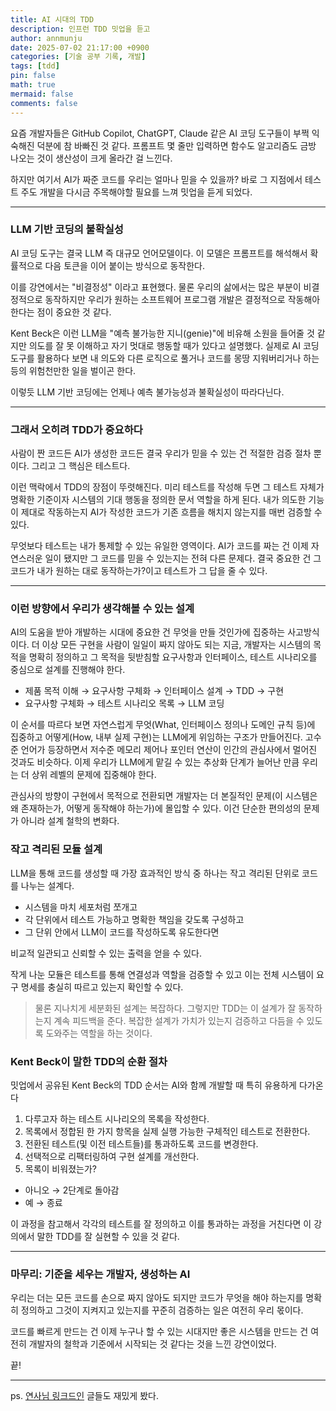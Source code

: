 ```yaml
---
title: AI 시대의 TDD 
description: 인프런 TDD 밋업을 듣고
author: annmunju
date: 2025-07-02 21:17:00 +0900
categories: [기술 공부 기록, 개발]
tags: [tdd]
pin: false
math: true
mermaid: false
comments: false
---
```


요즘 개발자들은 GitHub Copilot, ChatGPT, Claude 같은 AI 코딩 도구들이 부쩍 익숙해진 덕분에 참 바빠진 것 같다. 프롬프트 몇 줄만 입력하면 함수도 알고리즘도 금방 나오는 것이 생산성이 크게 올라간 걸 느낀다.

하지만 여기서 AI가 짜준 코드를 우리는 얼마나 믿을 수 있을까? 바로 그 지점에서 테스트 주도 개발을 다시금 주목해야할 필요를 느껴 밋업을 듣게 되었다.

---

### LLM 기반 코딩의 불확실성

AI 코딩 도구는 결국 LLM 즉 대규모 언어모델이다. 이 모델은 프롬프트를 해석해서 확률적으로 다음 토큰을 이어 붙이는 방식으로 동작한다. 

이를 강연에서는 "비결정성" 이라고 표현했다. 물론 우리의 삶에서는 많은 부분이 비결정적으로 동작하지만 우리가 원하는 소프트웨어 프로그램 개발은 결정적으로 작동해아한다는 점이 중요한 것 같다.

Kent Beck은 이런 LLM을 "예측 불가능한 지니(genie)"에 비유해 소원을 들어줄 것 같지만 의도를 잘 못 이해하고 자기 멋대로 행동할 때가 있다고 설명했다. 실제로 AI 코딩 도구를 활용하다 보면 내 의도와 다른 로직으로 풀거나 코드를 몽땅 지워버리거나 하는 등의 위험천만한 일을 벌이곤 한다.

이렇듯 LLM 기반 코딩에는 언제나 예측 불가능성과 불확실성이 따라다닌다. 

---

### 그래서 오히려 TDD가 중요하다

사람이 짠 코드든 AI가 생성한 코드든 결국 우리가 믿을 수 있는 건 적절한 검증 절차 뿐이다. 그리고 그 핵심은 테스트다.

이런 맥락에서 TDD의 장점이 뚜렷해진다. 미리 테스트를 작성해 두면 그 테스트 자체가 명확한 기준이자 시스템의 기대 행동을 정의한 문서 역할을 하게 된다. 내가 의도한 기능이 제대로 작동하는지 AI가 작성한 코드가 기존 흐름을 해치지 않는지를 매번 검증할 수 있다.

무엇보다 테스트는 내가 통제할 수 있는 유일한 영역이다. AI가 코드를 짜는 건 이제 자연스러운 일이 됐지만 그 코드를 믿을 수 있는지는 전혀 다른 문제다. 결국 중요한 건 그 코드가 내가 원하는 대로 동작하는가?이고 테스트가 그 답을 줄 수 있다.

---

### 이런 방향에서 우리가 생각해볼 수 있는 설계

AI의 도움을 받아 개발하는 시대에 중요한 건 무엇을 만들 것인가에 집중하는 사고방식이다.
더 이상 모든 구현을 사람이 일일이 짜지 않아도 되는 지금, 개발자는 시스템의 목적을 명확히 정의하고 그 목적을 뒷받침할 요구사항과 인터페이스, 테스트 시나리오를 중심으로 설계를 진행해야 한다.

- 제품 목적 이해 → 요구사항 구체화 → 인터페이스 설계 → TDD → 구현
- 요구사항 구체화 → 테스트 시나리오 목록 → LLM 코딩

이 순서를 따르다 보면 자연스럽게 무엇(What, 인터페이스 정의나 도메인 규칙 등)에 집중하고 어떻게(How, 내부 실제 구현)는 LLM에게 위임하는 구조가 만들어진다.
고수준 언어가 등장하면서 저수준 메모리 제어나 포인터 연산이 인간의 관심사에서 멀어진 것과도 비슷하다.
이제 우리가 LLM에게 맡길 수 있는 추상화 단계가 늘어난 만큼 우리는 더 상위 레벨의 문제에 집중해야 한다.

관심사의 방향이 구현에서 목적으로 전환되면 개발자는 더 본질적인 문제(이 시스템은 왜 존재하는가, 어떻게 동작해야 하는가)에 몰입할 수 있다.
이건 단순한 편의성의 문제가 아니라 설계 철학의 변화다.

### 작고 격리된 모듈 설계
LLM을 통해 코드를 생성할 때 가장 효과적인 방식 중 하나는 작고 격리된 단위로 코드를 나누는 설계다.

- 시스템을 마치 세포처럼 쪼개고
- 각 단위에서 테스트 가능하고 명확한 책임을 갖도록 구성하고
- 그 단위 안에서 LLM이 코드를 작성하도록 유도한다면

비교적 일관되고 신뢰할 수 있는 출력을 얻을 수 있다.

작게 나눈 모듈은 테스트를 통해 연결성과 역할을 검증할 수 있고 이는 전체 시스템이 요구 명세를 충실히 따르고 있는지 확인할 수 있다.

> 물론 지나치게 세분화된 설계는 복잡하다. 그렇지만 TDD는 이 설계가 잘 동작하는지 계속 피드백을 준다. 복잡한 설계가 가치가 있는지 검증하고 다듬을 수 있도록 도와주는 역할을 하는 것이다.

### Kent Beck이 말한 TDD의 순환 절차

밋업에서 공유된 Kent Beck의 TDD 순서는 AI와 함께 개발할 때 특히 유용하게 다가온다

1. 다루고자 하는 테스트 시나리오의 목록을 작성한다.
2. 목록에서 정합된 한 가지 항목을 실제 실행 가능한 구체적인 테스트로 전환한다.
3. 전환된 테스트(및 이전 테스트들)를 통과하도록 코드를 변경한다.
4. 선택적으로 리팩터링하여 구현 설계를 개선한다.
5. 목록이 비워졌는가?
  - 아니오 → 2단계로 돌아감
  - 예 → 종료

이 과정을 참고해서 각각의 테스트를 잘 정의하고 이를 통과하는 과정을 거친다면 이 강의에서 말한 TDD를 잘 실현할 수 있을 것 같다.

---

### 마무리: 기준을 세우는 개발자, 생성하는 AI

우리는 더는 모든 코드를 손으로 짜지 않아도 되지만 코드가 무엇을 해야 하는지를 명확히 정의하고 그것이 지켜지고 있는지를 꾸준히 검증하는 일은 여전히 우리 몫이다.

코드를 빠르게 만드는 건 이제 누구나 할 수 있는 시대지만 좋은 시스템을 만드는 건 여전히 개발자의 철학과 기준에서 시작되는 것 같다는 것을 느낀 강연이었다.

끝!

---

ps. [연사님 링크드인](https://www.linkedin.com/in/gyuwonyi/recent-activity/all/) 글들도 재밌게 봤다.